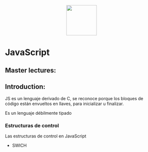 

<h1 align="center">
  <img src="https://www.freepnglogos.com/uploads/javascript-png/javascript-vector-logo-yellow-png-transparent-javascript-vector-12.png" width=100>
 


# JavaScript

## **Master lectures:**

## **Introduction:**
JS es un lenguaje derivado de C, se reconoce porque los bloques de código están envueltos en llaves, para inicializar u  finalizar.

Es un lenguaje débilmente tipado





### Estructuras de control

Las estructuras de control en JavaScript

* SWICH

```

```




